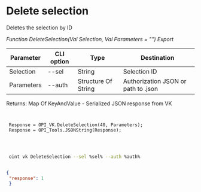 ﻿---
sidebar_position: 7
---

# Delete selection
 Deletes the selection by ID


*Function DeleteSelection(Val Selection, Val Parameters = "") Export*

 | Parameter | CLI option | Type | Destination |
 |-|-|-|-|
 | Selection | --sel | String | Selection ID |
 | Parameters | --auth | Structure Of String | Authorization JSON or path to .json |

 
 Returns: Map Of KeyAndValue - Serialized JSON response from VK

```bsl title="Code example"
	
 
 Response = OPI_VK.DeleteSelection(40, Parameters);
 Response = OPI_Tools.JSONString(Response);
 
	
```

```sh title="CLI command example"
 
 oint vk DeleteSelection --sel %sel% --auth %auth%

```


```json title="Result"

{
 "response": 1
 }

```

